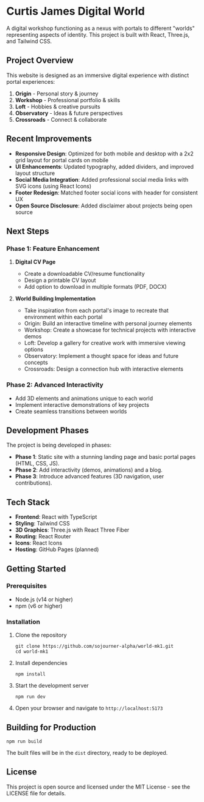 # Curtis James Digital World

A digital workshop functioning as a nexus with portals to different "worlds" representing aspects of identity. This project is built with React, Three.js, and Tailwind CSS.

## Project Overview

This website is designed as an immersive digital experience with distinct portal experiences:

1. **Origin** - Personal story & journey
2. **Workshop** - Professional portfolio & skills
3. **Loft** - Hobbies & creative pursuits
4. **Observatory** - Ideas & future perspectives
5. **Crossroads** - Connect & collaborate

## Recent Improvements

- **Responsive Design**: Optimized for both mobile and desktop with a 2x2 grid layout for portal cards on mobile
- **UI Enhancements**: Updated typography, added dividers, and improved layout structure
- **Social Media Integration**: Added professional social media links with SVG icons (using React Icons)
- **Footer Redesign**: Matched footer social icons with header for consistent UX
- **Open Source Disclosure**: Added disclaimer about projects being open source

## Next Steps

### Phase 1: Feature Enhancement
1. **Digital CV Page**
   - Create a downloadable CV/resume functionality
   - Design a printable CV layout
   - Add option to download in multiple formats (PDF, DOCX)

2. **World Building Implementation**
   - Take inspiration from each portal's image to recreate that environment within each portal
   - Origin: Build an interactive timeline with personal journey elements
   - Workshop: Create a showcase for technical projects with interactive demos
   - Loft: Develop a gallery for creative work with immersive viewing options
   - Observatory: Implement a thought space for ideas and future concepts
   - Crossroads: Design a connection hub with interactive elements

### Phase 2: Advanced Interactivity
- Add 3D elements and animations unique to each world
- Implement interactive demonstrations of key projects
- Create seamless transitions between worlds

## Development Phases

The project is being developed in phases:

- **Phase 1**: Static site with a stunning landing page and basic portal pages (HTML, CSS, JS).
- **Phase 2**: Add interactivity (demos, animations) and a blog.
- **Phase 3**: Introduce advanced features (3D navigation, user contributions).

## Tech Stack

- **Frontend**: React with TypeScript
- **Styling**: Tailwind CSS
- **3D Graphics**: Three.js with React Three Fiber
- **Routing**: React Router
- **Icons**: React Icons
- **Hosting**: GitHub Pages (planned)

## Getting Started

### Prerequisites

- Node.js (v14 or higher)
- npm (v6 or higher)

### Installation

1. Clone the repository
   ```
   git clone https://github.com/sojourner-alpha/world-mk1.git
   cd world-mk1
   ```

2. Install dependencies
   ```
   npm install
   ```

3. Start the development server
   ```
   npm run dev
   ```

4. Open your browser and navigate to `http://localhost:5173`

## Building for Production

```
npm run build
```

The built files will be in the `dist` directory, ready to be deployed.

## License

This project is open source and licensed under the MIT License - see the LICENSE file for details.
